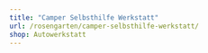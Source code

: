 ```yaml
---
title: "Camper Selbsthilfe Werkstatt"
url: /rosengarten/camper-selbsthilfe-werkstatt/
shop: Autowerkstatt
---
```

